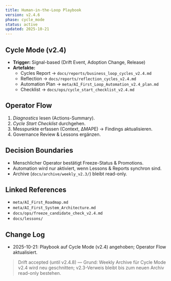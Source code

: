 ```yaml
---
title: Human-in-the-Loop Playbook
version: v2.4.6
phase: cycle_mode
status: active
updated: 2025-10-21
---
```


## Cycle Mode (v2.4)
- **Trigger:** Signal-based (Drift Event, Adoption Change, Release)
- **Artefakte:** 
  - Cycles Report → `docs/reports/business_loop_cycles_v2.4.md`
  - Reflection → `docs/reports/reflection_cycles_v2.4.md`
  - Automation Plan → `meta/AI_First_Loop_Automation_v2.4_plan.md`
  - Checklist → `docs/ops/cycle_start_checklist_v2.4.md`

## Operator Flow
1. *Diagnostics* lesen (Actions-Summary).
2. *Cycle Start Checklist* durchgehen.
3. Messpunkte erfassen (Context, ΔMAPE) → Findings aktualisieren.
4. Governance Review & Lessons ergänzen.

## Decision Boundaries
- Menschlicher Operator bestätigt Freeze-Status & Promotions.
- Automation wird nur aktiviert, wenn Lessons & Reports synchron sind.
- Archive (`docs/archive/weekly_v2.3/`) bleibt read-only.

## Linked References
- `meta/AI_First_Roadmap.md`
- `meta/AI_First_System_Architecture.md`
- `docs/ops/freeze_candidate_check_v2.4.md`
- `docs/lessons/`

## Change Log
- 2025-10-21: Playbook auf Cycle Mode (v2.4) angehoben; Operator Flow aktualisiert.

> Drift accepted (until v2.4.8) — Grund: Weekly Archive für Cycle Mode v2.4 wird neu geschnitten; v2.3-Verweis bleibt bis zum neuen Archiv read-only bestehen.
